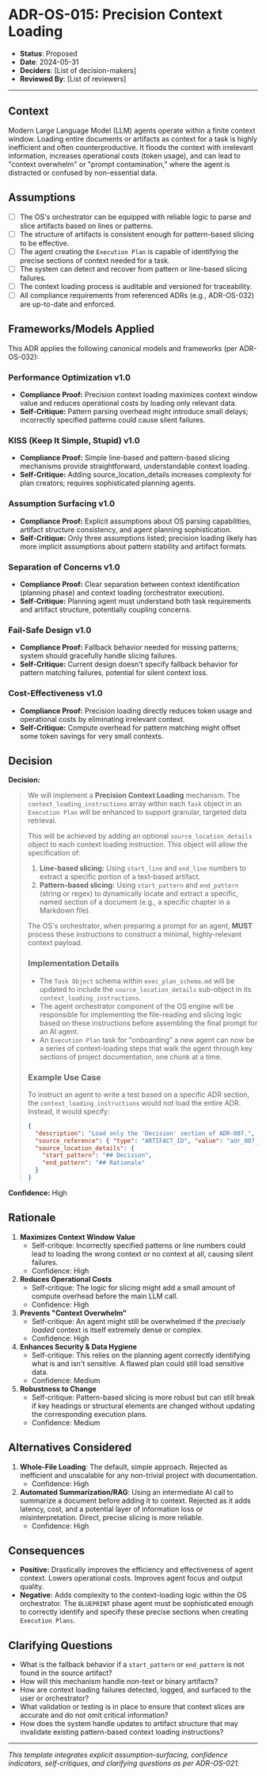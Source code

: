 ﻿# ADR-OS-015: Precision Context Loading

*   **Status**: Proposed
*   **Date**: 2024-05-31
*   **Deciders**: \[List of decision-makers]
*   **Reviewed By**: \[List of reviewers]

---

## Context

Modern Large Language Model (LLM) agents operate within a finite context window. Loading entire documents or artifacts as context for a task is highly inefficient and often counterproductive. It floods the context with irrelevant information, increases operational costs (token usage), and can lead to "context overwhelm" or "prompt contamination," where the agent is distracted or confused by non-essential data.

## Assumptions

*   [ ] The OS's orchestrator can be equipped with reliable logic to parse and slice artifacts based on lines or patterns.
*   [ ] The structure of artifacts is consistent enough for pattern-based slicing to be effective.
*   [ ] The agent creating the `Execution Plan` is capable of identifying the precise sections of context needed for a task.
*   [ ] The system can detect and recover from pattern or line-based slicing failures.
*   [ ] The context loading process is auditable and versioned for traceability.
*   [ ] All compliance requirements from referenced ADRs (e.g., ADR-OS-032) are up-to-date and enforced.

## Frameworks/Models Applied

This ADR applies the following canonical models and frameworks (per ADR-OS-032):

### Performance Optimization v1.0
- **Compliance Proof:** Precision context loading maximizes context window value and reduces operational costs by loading only relevant data.
- **Self-Critique:** Pattern parsing overhead might introduce small delays; incorrectly specified patterns could cause silent failures.

### KISS (Keep It Simple, Stupid) v1.0
- **Compliance Proof:** Simple line-based and pattern-based slicing mechanisms provide straightforward, understandable context loading.
- **Self-Critique:** Adding source_location_details increases complexity for plan creators; requires sophisticated planning agents.

### Assumption Surfacing v1.0
- **Compliance Proof:** Explicit assumptions about OS parsing capabilities, artifact structure consistency, and agent planning sophistication.
- **Self-Critique:** Only three assumptions listed; precision loading likely has more implicit assumptions about pattern stability and artifact formats.

### Separation of Concerns v1.0
- **Compliance Proof:** Clear separation between context identification (planning phase) and context loading (orchestrator execution).
- **Self-Critique:** Planning agent must understand both task requirements and artifact structure, potentially coupling concerns.

### Fail-Safe Design v1.0
- **Compliance Proof:** Fallback behavior needed for missing patterns; system should gracefully handle slicing failures.
- **Self-Critique:** Current design doesn't specify fallback behavior for pattern matching failures, potential for silent context loss.

### Cost-Effectiveness v1.0
- **Compliance Proof:** Precision loading directly reduces token usage and operational costs by eliminating irrelevant context.
- **Self-Critique:** Compute overhead for pattern matching might offset some token savings for very small contexts.

## Decision

**Decision:**

> We will implement a **Precision Context Loading** mechanism. The `context_loading_instructions` array within each `Task` object in an `Execution Plan` will be enhanced to support granular, targeted data retrieval.
>
> This will be achieved by adding an optional `source_location_details` object to each context loading instruction. This object will allow the specification of:
> 1.  **Line-based slicing:** Using `start_line` and `end_line` numbers to extract a specific portion of a text-based artifact.
> 2.  **Pattern-based slicing:** Using `start_pattern` and `end_pattern` (string or regex) to dynamically locate and extract a specific, named section of a document (e.g., a specific chapter in a Markdown file).
>
> The OS's orchestrator, when preparing a prompt for an agent, **MUST** process these instructions to construct a minimal, highly-relevant context payload.
>
> ### Implementation Details
>
> *   The `Task Object` schema within `exec_plan_schema.md` will be updated to include the `source_location_details` sub-object in its `context_loading_instructions`.
> *   The agent orchestrator component of the OS engine will be responsible for implementing the file-reading and slicing logic based on these instructions before assembling the final prompt for an AI agent.
> *   An `Execution Plan` task for "onboarding" a new agent can now be a series of context-loading steps that walk the agent through key sections of project documentation, one chunk at a time.
>
> ### Example Use Case
>
> To instruct an agent to write a test based on a specific ADR section, the `context_loading_instructions` would not load the entire ADR. Instead, it would specify:
> ```json
> {
>   "description": "Load only the 'Decision' section of ADR-007.",
>   "source_reference": { "type": "ARTIFACT_ID", "value": "adr_007_testing_lifecycle_gX" },
>   "source_location_details": {
>     "start_pattern": "## Decision",
>     "end_pattern": "## Rationale"
>   }
> }
> ```

**Confidence:** High

## Rationale

1.  **Maximizes Context Window Value**
    *   Self-critique: Incorrectly specified patterns or line numbers could lead to loading the wrong context or no context at all, causing silent failures.
    *   Confidence: High
2.  **Reduces Operational Costs**
    *   Self-critique: The logic for slicing might add a small amount of compute overhead before the main LLM call.
    *   Confidence: High
3.  **Prevents "Context Overwhelm"**
    *   Self-critique: An agent might still be overwhelmed if the *precisely loaded* context is itself extremely dense or complex.
    *   Confidence: High
4.  **Enhances Security & Data Hygiene**
    *   Self-critique: This relies on the planning agent correctly identifying what is and isn't sensitive. A flawed plan could still load sensitive data.
    *   Confidence: Medium
5.  **Robustness to Change**
    *   Self-critique: Pattern-based slicing is more robust but can still break if key headings or structural elements are changed without updating the corresponding execution plans.
    *   Confidence: Medium

## Alternatives Considered

1.  **Whole-File Loading**: The default, simple approach. Rejected as inefficient and unscalable for any non-trivial project with documentation.
    *   Confidence: High
2.  **Automated Summarization/RAG**: Using an intermediate AI call to summarize a document before adding it to context. Rejected as it adds latency, cost, and a potential layer of information loss or misinterpretation. Direct, precise slicing is more reliable.
    *   Confidence: High

## Consequences

*   **Positive:** Drastically improves the efficiency and effectiveness of agent context. Lowers operational costs. Improves agent focus and output quality.
*   **Negative:** Adds complexity to the context-loading logic within the OS orchestrator. The `BLUEPRINT` phase agent must be sophisticated enough to correctly identify and specify these precise sections when creating `Execution Plans`.

## Clarifying Questions

*   What is the fallback behavior if a `start_pattern` or `end_pattern` is not found in the source artifact?
*   How will this mechanism handle non-text or binary artifacts?
*   How are context loading failures detected, logged, and surfaced to the user or orchestrator?
*   What validation or testing is in place to ensure that context slices are accurate and do not omit critical information?
*   How does the system handle updates to artifact structure that may invalidate existing pattern-based context loading instructions?

---

*This template integrates explicit assumption-surfacing, confidence indicators, self-critiques, and clarifying questions as per ADR-OS-021.*
